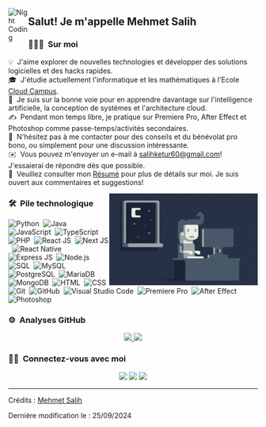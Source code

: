 <img alt="Night Coding" src="./assets/Hand%20Wave.gif" width='40' align="left"/><h2>Salut! Je m'appelle Mehmet Salih</h2>

### 👨🏻‍💻 &nbsp;Sur moi

💡 &nbsp;J'aime explorer de nouvelles technologies et développer des solutions logicielles et des hacks rapides.\
🎓 &nbsp;J'étudie actuellement l'informatique et les mathématiques à l'Ecole [Cloud Campus](https://cloud-campus.fr/).\
🌱 &nbsp;Je suis sur la bonne voie pour en apprendre davantage sur l'intelligence artificielle, la conception de systèmes et l'architecture cloud.\
✍️ &nbsp;Pendant mon temps libre, je pratique sur Premiere Pro, After Effect et Photoshop comme passe-temps/activités secondaires.\
💬 &nbsp;N'hésitez pas à me contacter pour des conseils et du bénévolat pro bono, ou simplement pour une discussion intéressante.\
✉️ &nbsp;Vous pouvez m'envoyer un e-mail à salihketur60@gmail.com! J'essaierai de répondre dès que possible.\
📄 &nbsp;Veuillez consulter mon [Résumé](https://mehmetsalihk.online/) pour plus de détails sur moi. Je suis ouvert aux commentaires et suggestions!

<img alt="Night Coding" src="https://raw.githubusercontent.com/AVS1508/AVS1508/master/assets/Night-Coding.gif" align="right"/>

### 🛠 &nbsp;Pile technologique

![Python](https://img.shields.io/badge/-Python-05122A?style=flat&logo=python)&nbsp;
![Java](https://img.shields.io/badge/-Java-05122A?style=flat&logo=Java&logoColor=FFA518)&nbsp;
![JavaScript](https://img.shields.io/badge/-JavaScript-05122A?style=flat&logo=javascript)&nbsp;
![TypeScript](https://img.shields.io/badge/-TypeScript-05122A?style=flat&logo=typescript)&nbsp;
![PHP](https://img.shields.io/badge/-PHP-05122A?style=flat&logo=php)&nbsp;
![React JS](https://img.shields.io/badge/-React%20JS-05122A?style=flat&logo=react)&nbsp;
![Next JS](https://img.shields.io/badge/-Next%20JS-05122A?style=flat&logo=next.js)&nbsp;
![React Native](https://img.shields.io/badge/-React%20Native-05122A?style=flat&logo=react)&nbsp;
![Express JS](https://img.shields.io/badge/-Express%20JS-05122A?style=flat&logo=express)&nbsp;
![Node.js](https://img.shields.io/badge/-Node.js-05122A?style=flat&logo=node.js)&nbsp;
![SQL](https://img.shields.io/badge/-SQL-05122A?style=flat&logo=sql)&nbsp;
![MySQL](https://img.shields.io/badge/-MySQL-05122A?style=flat&logo=mysql)&nbsp;
![PostgreSQL](https://img.shields.io/badge/-PostgreSQL-05122A?style=flat&logo=postgresql)&nbsp;
![MariaDB](https://img.shields.io/badge/-MariaDB-05122A?style=flat&logo=mariadb)&nbsp;
![MongoDB](https://img.shields.io/badge/-MongoDB-05122A?style=flat&logo=mongodb)&nbsp;
![HTML](https://img.shields.io/badge/-HTML-05122A?style=flat&logo=HTML5)&nbsp;
![CSS](https://img.shields.io/badge/-CSS-05122A?style=flat&logo=CSS3&logoColor=1572B6)&nbsp;
![Git](https://img.shields.io/badge/-Git-05122A?style=flat&logo=git)&nbsp;
![GitHub](https://img.shields.io/badge/-GitHub-05122A?style=flat&logo=github)&nbsp;
![Visual Studio Code](https://img.shields.io/badge/-Visual%20Studio%20Code-05122A?style=flat&logo=visual-studio-code&logoColor=007ACC)&nbsp;
![Premiere Pro](https://img.shields.io/badge/-Premiere%20Pro-05122A?style=flat&logo=adobe-premiere-pro)&nbsp;
![After Effect](https://img.shields.io/badge/-After%20Effect-05122A?style=flat&logo=adobe-after-effect)&nbsp;
![Photoshop](https://img.shields.io/badge/-Photoshop-05122A?style=flat&logo=adobe-photoshop)&nbsp;

### ⚙️ &nbsp;Analyses GitHub

<p align="center">
<a href="https://github.com/MehmetSalihK">
  <img height="180em" src="https://github-readme-stats-eight-theta.vercel.app/api?username=MehmetSalihK&show_icons=true&theme=algolia&include_all_commits=true&count_private=true"/>
  <img height="180em" src="https://github-readme-stats-eight-theta.vercel.app/api/top-langs/?username=MehmetSalihK&layout=compact&langs_count=8&theme=algolia"/>
</a>
</p>

### 🤝🏻 &nbsp;Connectez-vous avec moi

<p align="center">
<!-- ## <a href="https://www.adityavsingh.com"><img src="https://img.shields.io/badge/-adityavsingh.com-3423A6?style=flat&logo=Google-Chrome&logoColor=white"/></a> -->
<a href="https://www.linkedin.com/in/mehmet-salih-kuscu-b3a835221/"><img src="https://img.shields.io/badge/-Mehmet%20Salih%20Kuscu-0077B5?style=flat&logo=Linkedin&logoColor=white"/></a>
<a href="mailto:salihketur60@gmail.com"><img src="https://img.shields.io/badge/-salihketur60@gmail.com-D14836?style=flat&logo=Gmail&logoColor=white"/></a>
<a href="https://instagram.com/sketur60"><img src="https://img.shields.io/badge/-@sketur60-E4405F?style=flat&logo=Instagram&logoColor=white"/></a>
</p>

-----
Crédits : [Mehmet Salih](https://github.com/MehmetSalihK)

Dernière modification le : 25/09/2024
